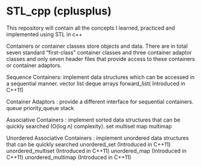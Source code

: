 # STL_cpp (cplusplus)
This repository will contain all the concepts I learned, practiced and implemented using STL in c++

Containers or container classes store objects and data. There are in total seven standard “first-class” container classes and three container adaptor classes and only seven header files that provide access to these containers or container adaptors.

Sequence Containers: implement data structures which can be accessed in a sequential manner.
vector
list
deque
arrays
forward_list( Introduced in C++11)

Container Adaptors : provide a different interface for sequential containers.
queue
priority_queue
stack

Associative Containers : implement sorted data structures that can be quickly searched (O(log n) complexity).
set
multiset
map
multimap

Unordered Associative Containers : implement unordered data structures that can be quickly searched
unordered_set (Introduced in C++11)
unordered_multiset (Introduced in C++11)
unordered_map (Introduced in C++11)
unordered_multimap (Introduced in C++11)
